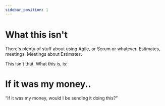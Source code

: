 ```yaml
---
sidebar_position: 1
---
```


# What this isn't

There's plenty of stuff about using Agile, or Scrum or whatever. Estimates, meetings. Meetings about Estimates.

This isn't that. What this is, is:

# If it was my money..

“If it was my money, would I be sending it doing this?”


